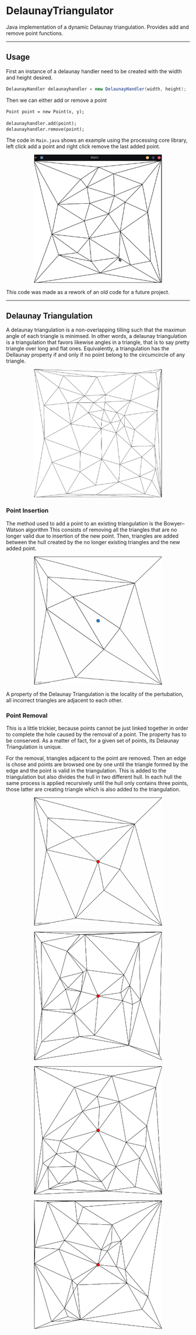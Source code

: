# DelaunayTriangulator
Java implementation of a dynamic Delaunay triangulation. Provides add and remove point functions.

---
## Usage

First an instance of a delaunay handler need to be created with the width and height desired.
```java
DelaunayHandler delaunayhandler = new DelaunayHandler(width, height);
```
Then we can either add or remove a point
```
Point point = new Point(x, y);

delaunayhandler.add(point);
delaunayhandler.remove(point);
```

The code in ```Main.java``` shows an example using the processing core library, left click add a point and right click remove the last added point.

<p align="center">
<img src="https://github.com/Omeganx/DelaunayTriangulator/blob/master/ressources/example.png?raw=true" width="350" height="350">
</p>


This code was made as a rework of an old code for a future project.


---

## Delaunay Triangulation
A delaunay triangulation is a non-overlapping tilling such that the maximun angle of each triangle is minimsed.
In other words, a delaunay triangulation is a triangulation that favors likewise angles in a triangle, that is to say pretty triangle over long and flat ones.
Equivalently, a triangulation has the Dellaunay property if and only if no point belong to the circumcircle of any triangle.

<p align="center">
<img src="https://github.com/Omeganx/DelaunayTriangulator/blob/master/ressources/delaunay_triangulation.png?raw=true" width="350" height="350" title="Example of a delaunay triangulation">
</p>

### Point Insertion
The method used to add a point to an existing triangulation is the Bowyer–Watson algorithm
This consists of removing all the triangles that are no longer valid due to insertion of the new point. Then, triangles are added between the hull created by
the no longer existing triangles and the new added point.

<p align="center">
<img src="https://github.com/Omeganx/DelaunayTriangulator/blob/master/ressources/add.gif?raw=true" width="350" height="350" title="Example of a delaunay triangulation">
</p>
A property of the Delaunay Triangulation is the locality of the pertubation, all incorrect triangles are adjacent to each other.

### Point Removal

This is a little trickier, because points cannot be just linked together in order to complete the hole caused by the removal of a point. The property has to be conserved.
As a matter of fact, for a given set of points, its Delaunay Triangulation is unique.

For the removal, triangles adjacent to the point are removed. Then an edge is chose and points are browsed one by one until the triangle formed by the edge and the point is valid 
in the triangulation. This is added to the triangulation but also divides the hull in two different hull. In each hull the same process is applied recursively until the hull only contains three points, those latter are creating triangle which is also added to the triangulation.
<p align="center">
<img src="https://github.com/Omeganx/DelaunayTriangulator/blob/master/ressources/remove1.gif?raw=true" width="350" height="350" title="Example of point removal 1">
</p>

<p align="center">
<img src="https://github.com/Omeganx/DelaunayTriangulator/blob/master/ressources/remove2.gif?raw=true" width="350" height="350" title="Example of point removal 2">
</p>
<p align="center">
<img src="https://github.com/Omeganx/DelaunayTriangulator/blob/master/ressources/remove3.gif?raw=true" width="350" height="350" title="Example of point removal 3">
</p>
<p align="center">
<img src="https://github.com/Omeganx/DelaunayTriangulator/blob/master/ressources/remove4.gif?raw=true" width="350" height="350" title="Example of point removal 4">
</p>

